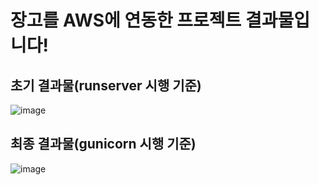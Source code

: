 # 장고를 AWS에 연동한 프로젝트 결과물입니다!

## 초기 결과물(runserver 시행 기준)
![image](https://github.com/user-attachments/assets/3fcda839-84b8-415e-aa5d-642f001a5ed1)

## 최종 결과물(gunicorn 시행 기준)
![image](https://github.com/user-attachments/assets/09ebda1c-da42-4bc3-9928-85b881a5a01d)
